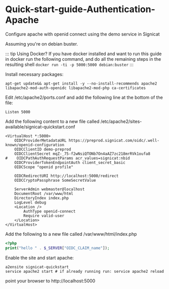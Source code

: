 # Quick-start-guide-Authentication-Apache
Configure apache with openid connect using the demo service in Signicat

Assuming you're on debian buster.

::: tip Using Docker?
If you have docker installed and want to run this guide in docker run the following command, and do all the remaining steps in the resulting shell
`docker run -ti -p 5000:5000 debian:buster`
:::


Install necessary packages:
```
apt-get update&& apt-get install -y --no-install-recommends apache2 libapache2-mod-auth-openidc libapache2-mod-php ca-certificates
```


Edit /etc/apache2/ports.conf and add the following line at the bottom of the file:
```apacheconf
Listen 5000
```

Add the following content to a new file called /etc/apache2/sites-available/signicat-quickstart.conf

```apacheconf
<VirtualHost *:5000>
    OIDCProviderMetadataURL https://preprod.signicat.com/oidc/.well-known/openid-configuration
    OIDCClientID demo-preprod
    OIDCClientSecret mqZ-_75-f2wNsiQTONb7On4aAZ7zc218mrRVk1oufa8
#    OIDCPathAuthRequestParams acr_values=signicat:nbid
    OIDCProviderTokenEndpointAuth client_secret_basic
    OIDCScope "openid profile"

    OIDCRedirectURI http://localhost:5000/redirect
    OIDCCryptoPassphrase SomeSecretValue

    ServerAdmin webmaster@localhost
    DocumentRoot /var/www/html
    DirectoryIndex index.php
    LogLevel debug
    <Location />
        AuthType openid-connect
        Require valid-user
    </Location>
</VirtualHost>
```

Add the following to a new file called /var/www/html/index.php
```php
<?php
print("hello " . $_SERVER["OIDC_CLAIM_name"]);
```

Enable the site and start apache:
```
a2ensite signicat-quickstart
service apache2 start # if already running run: service apache2 reload
```

point your browser to http://localhost:5000

